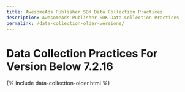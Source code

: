 ```yaml
---
title: AwesomeAds Publisher SDK Data Collection Practices
description: AwesomeAds Publisher SDK Data Collection Practices
permalink: /data-collection-older-versions/
---
```

# Data Collection Practices For Version Below 7.2.16

{% include data-collection-older.html %}